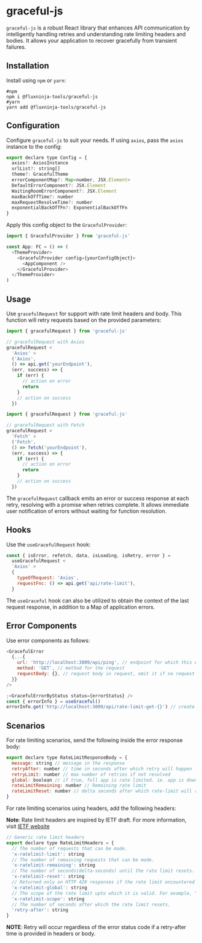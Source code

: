 # graceful-js

`graceful-js` is a robust React library that enhances API communication by intelligently handling retries and understanding rate limiting headers and bodies. It allows your application to recover gracefully from transient failures.

## Installation

Install using `npm` or `yarn`:

```shell
#npm
npm i @fluxninja-tools/graceful-js
#yarn
yarn add @fluxninja-tools/graceful-js
```

## Configuration

Configure `graceful-js` to suit your needs. If using `axios`, pass the `axios` instance to the config:

```javascript
export declare type Config = {
  axios?: AxiosInstance
  urlList?: string[]
  theme?: GracefulTheme
  errorComponentMap?: Map<number, JSX.Element>
  DefaultErrorComponent?: JSX.Element
  WaitingRoomErrorComponent?: JSX.Element
  maxBackOffTime?: number
  maxRequestResolveTime?: number
  exponentialBackOffFn?: ExponentialBackOffFn
}
```

Apply this config object to the `GracefulProvider`:

```javascript
import { GracefulProvider } from 'graceful-js'

const App: FC = () => (
  <ThemeProvider>
    <GracefulProvider config={yourConfigObject}>
      <AppComponent />
    </GracefulProvider>
  </ThemeProvider>
)
```

## Usage

Use `gracefulRequest` for support with rate limit headers and body. This function will retry requests based on the provided parameters:

```javascript
import { gracefulRequest } from 'graceful-js'

// gracefulRequest with Axios
gracefulRequest <
  'Axios' >
  ('Axios',
  () => api.get('yourEndpoint'),
  (err, success) => {
    if (err) {
      // action on error
      return
    }
    // action on success
  })
```

```javascript
import { gracefulRequest } from 'graceful-js'

// gracefulRequest with Fetch
gracefulRequest <
  'Fetch' >
  ('Fetch',
  () => fetch('yourEndpoint'),
  (err, success) => {
    if (err) {
      // action on error
      return
    }
    // action on success
  })
```

The `gracefulRequest` callback emits an error or success response at each retry, resolving with a promise when retries complete. It allows immediate user notification of errors without waiting for function resolution.

## Hooks

Use the `useGracefulRequest` hook:

```javascript
const { isError, refetch, data, isLoading, isRetry, error } =
  useGracefulRequest <
  'Axios' >
  {
    typeOfRequest: 'Axios',
    requestFnc: () => api.get('api/rate-limit'),
  }
```

The `useGraceful` hook can also be utilized to obtain the context of the last request response, in addition to a Map of application errors.

## Error Components

Use error components as follows:

```javascript
<GracefulError
  {...{
    url: 'http://localhost:3009/api/ping', // endpoint for which this error component is rendering
    method: 'GET', // method for the request
    requestBody: {}, // request body in request, omit it if no request body
  }}
/>
```

```javascript
;<GracefulErrorByStatus status={errorStatus} />
const { errorInfo } = useGraceful()
errorInfo.get('http://localhost:3009/api/rate-limit-get-{}') // create key with url + lowercase method + requestBody (if no request body add {})
```

## Scenarios

For rate limiting scenarios, send the following inside the error response body:

```javascript
export declare type RateLimitResponseBody = {
  message: string // message in the response
  retryAfter: number // time in seconds after which retry will happen
  retryLimit: number // max number of retries if not resolved
  global: boolean // if true, full app is rate limited. ie. app is down
  rateLimitRemaining: number // Remaining rate limit
  rateLimitReset: number // delta seconds after which rate-limit will reset
}
```

For rate limiting scenarios using headers, add the following headers:

**Note**: Rate limit headers are inspired by IETF draft. For more information, visit [IETF website](https://www.ietf.org/archive/id/draft-polli-ratelimit-headers-02.html)

```javascript
// Generic rate limit headers
export declare type RateLimitHeaders = {
  // The number of requests that can be made.
  'x-ratelimit-limit': string
  // The number of remaining requests that can be made.
  'x-ratelimit-remaining': string
  // The number of seconds(delta-seconds) until the rate limit resets.
  'x-ratelimit-reset': string
  // Returned only on HTTP 429 responses if the rate limit encountered is the global rate limit (not per-route).
  'x-ratelimit-global': string
  // The scope of the rate limit upto which it is valid. For example, "user" or "bot".
  'x-ratelimit-scope': string
  // The number of seconds after which the rate limit resets.
  'retry-after': string
}
```

**NOTE**: Retry will occur regardless of the error status code if a retry-after time is provided in headers or body.
